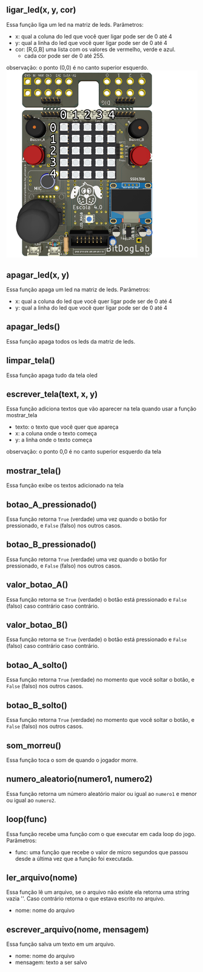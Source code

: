 ## ligar_led(x, y, cor)
Essa função liga um led na matriz de leds.
Parâmetros:
- x: qual a coluna do led que você quer ligar pode ser de 0 até 4
- y: qual a linha do led que você quer ligar pode ser de 0 até 4
- cor: [R,G,B] uma lista com os valores de vermelho, verde e azul.
    - cada cor pode ser de 0 até 255.

observação: o ponto (0,0) é no canto superior esquerdo.
![matriz](imagens/matriz_de_leds.png)
## apagar_led(x, y)
Essa função apaga um led na matriz de leds.
Parâmetros:
- x: qual a coluna do led que você quer ligar pode ser de 0 até 4
- y: qual a linha do led que você quer ligar pode ser de 0 até 4
## apagar_leds()
Essa função apaga todos os leds da matriz de leds.
## limpar_tela()
Essa função apaga tudo da tela oled
## escrever_tela(text, x, y)
Essa função adiciona textos que vão aparecer na tela quando usar a função mostrar_tela
- texto: o texto que você quer que apareça
- x: a coluna onde o texto começa
- y: a linha onde o texto começa

observação: o ponto 0,0 é no canto superior esquerdo da tela
## mostrar_tela()
Essa função exibe os textos adicionado na tela
## botao_A_pressionado()
Essa função retorna `True` (verdade) uma vez quando o botão for pressionado, e `False` (falso) nos outros casos.
## botao_B_pressionado()
Essa função retorna `True` (verdade) uma vez quando o botão for pressionado, e `False` (falso) nos outros casos.
## valor_botao_A()
Essa função retorna se `True` (verdade) o botão está pressionado e `False` (falso) caso contrário caso contrário.
## valor_botao_B()
Essa função retorna se `True` (verdade) o botão está pressionado e `False` (falso) caso contrário caso contrário.
## botao_A_solto()
Essa função retorna `True` (verdade) no momento que você soltar o botão, e `False` (falso) nos outros casos.
## botao_B_solto()
Essa função retorna `True` (verdade) no momento que você soltar o botão, e `False` (falso) nos outros casos.
## som_morreu()
Essa função toca o som de quando o jogador morre.
## numero_aleatorio(numero1, numero2)
Essa função retorna um número aleatório maior ou igual ao `numero1` e menor ou igual ao `numero2`.
## loop(func)
Essa função recebe uma função com o que executar em cada loop do jogo.
Parâmetros:
- func: uma função que recebe o valor de micro segundos que passou desde a última vez que a função foi executada.
## ler_arquivo(nome)
Essa função lê um arquivo, se o arquivo não existe ela retorna uma string vazia ''. Caso contrário retorna o que estava escrito no arquivo.
- nome: nome do arquivo
## escrever_arquivo(nome, mensagem)
Essa função salva um texto em um arquivo.
- nome: nome do arquivo
- mensagem: texto a ser salvo

